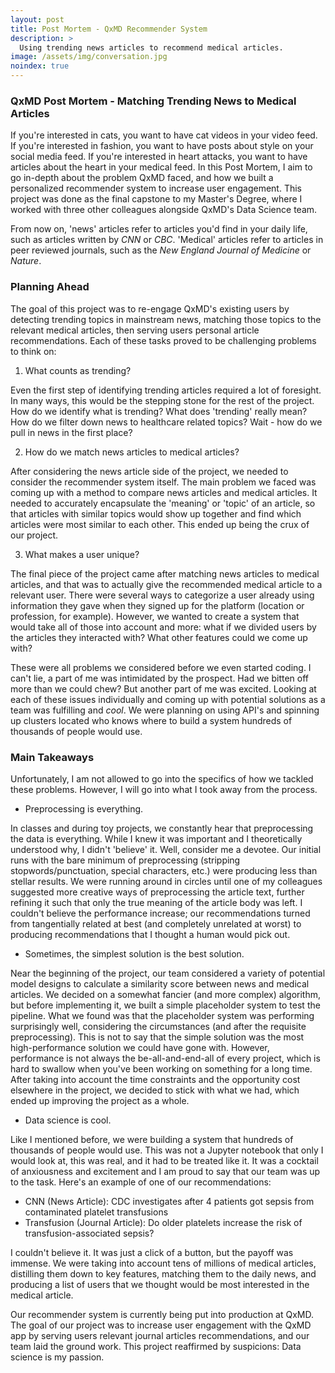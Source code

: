 ```yaml
---
layout: post
title: Post Mortem - QxMD Recommender System
description: >
  Using trending news articles to recommend medical articles.
image: /assets/img/conversation.jpg
noindex: true
---
```


### QxMD Post Mortem - Matching Trending News to Medical Articles

If you're interested in cats, you want to have cat videos in your video feed. If you're interested in fashion, you want to have posts about style on your social media feed. If you're interested in heart attacks, you want to have articles about the heart in your medical feed. In this Post Mortem, I aim to go in-depth about the problem QxMD faced, and how we built a personalized recommender system to increase user engagement. This project was done as the final capstone to my Master's Degree, where I worked with three other colleagues alongside QxMD's Data Science team.

From now on, 'news' articles refer to articles you'd find in your daily life, such as articles written by *CNN* or *CBC*. 'Medical' articles refer to articles in peer reviewed journals, such as the *New England Journal of Medicine* or *Nature*.
### Planning Ahead

The goal of this project was to re-engage QxMD's existing users by detecting trending topics in mainstream news, matching those topics to the relevant medical articles, then serving users personal article recommendations. Each of these tasks proved to be challenging problems to think on:

1. What counts as trending?

Even the first step of identifying trending articles required a lot of foresight. In many ways, this would be the stepping stone for the rest of the project. How do we identify what is trending? What does 'trending' really mean? How do we filter down news to healthcare related topics? Wait - how do we pull in news in the first place?

2. How do we match news articles to medical articles?

After considering the news article side of the project, we needed to consider the recommender system itself. The main problem we faced was coming up with a method to compare news articles and medical articles. It needed to accurately encapsulate the 'meaning' or 'topic' of an article, so that articles with similar topics would show up together and find which articles were most similar to each other. This ended up being the crux of our project.

3. What makes a user unique?

The final piece of the project came after matching news articles to medical articles, and that was to actually give the recommended medical article to a relevant user. There were several ways to categorize a user already using information they gave when they signed up for the platform (location or profession, for example). However, we wanted to create a system that would take all of those into account and more: what if we divided users by the articles they interacted with? What other features could we come up with?

These were all problems we considered before we even started coding. I can't lie, a part of me was intimidated by the prospect. Had we bitten off more than we could chew? But another part of me was excited. Looking at each of these issues individually and coming up with potential solutions as a team was fulfilling and *cool*. We were planning on using API's and spinning up clusters located who knows where to build a system hundreds of thousands of people would use.
### Main Takeaways

Unfortunately, I am not allowed to go into the specifics of how we tackled these problems. However, I will go into what I took away from the process.

* Preprocessing is everything.

In classes and during toy projects, we constantly hear that preprocessing the data is everything. While I knew it was important and I theoretically understood why, I didn't 'believe' it. Well, consider me a devotee. Our initial runs with the bare minimum of preprocessing (stripping stopwords/punctuation, special characters, etc.) were producing less than stellar results. We were running around in circles until one of my colleagues suggested more creative ways of preprocessing the article text, further refining it such that only the true meaning of the article body was left. I couldn't believe the performance increase; our recommendations turned from tangentially related at best (and completely unrelated at worst) to producing recommendations that I thought a human would pick out.

* Sometimes, the simplest solution is the best solution.

Near the beginning of the project, our team considered a variety of potential model designs to calculate a similarity score between news and medical articles. We decided on a somewhat fancier (and more complex) algorithm, but before implementing it, we built a simple placeholder system to test the pipeline. What we found was that the placeholder system was performing surprisingly well, considering the circumstances (and after the requisite preprocessing). This is not to say that the simple solution was the most high-performance solution we could have gone with. However, performance is not always the be-all-and-end-all of every project, which is hard to swallow when you've been working on something for a long time. After taking into account the time constraints and the opportunity cost elsewhere in the project, we decided to stick with what we had, which ended up improving the project as a whole.

* Data science is cool.

Like I mentioned before, we were building a system that hundreds of thousands of people would use. This was not a Jupyter notebook that only I would look at, this was real, and it had to be treated like it. It was a cocktail of anxiousness and excitement and I am proud to say that our team was up to the task. Here's an example of one of our recommendations:

  * CNN (News Article): CDC investigates after 4 patients got sepsis from contaminated platelet transfusions
  * Transfusion (Journal Article): Do older platelets increase the risk of transfusion-associated sepsis?

I couldn't believe it. It was just a click of a button, but the payoff was immense. We were taking into account tens of millions of medical articles, distilling them down to key features, matching them to the daily news, and producing a list of users that we thought would be most interested in the medical article.

Our recommender system is currently being put into production at QxMD. The goal of our project was to increase user engagement with the QxMD app by serving users relevant journal articles recommendations, and our team laid the ground work. This project reaffirmed by suspicions: Data science is my passion.
